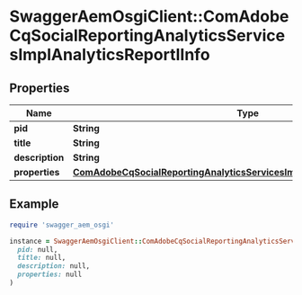 # SwaggerAemOsgiClient::ComAdobeCqSocialReportingAnalyticsServicesImplAnalyticsReportIInfo

## Properties

| Name | Type | Description | Notes |
| ---- | ---- | ----------- | ----- |
| **pid** | **String** |  | [optional] |
| **title** | **String** |  | [optional] |
| **description** | **String** |  | [optional] |
| **properties** | [**ComAdobeCqSocialReportingAnalyticsServicesImplAnalyticsReportIProperties**](ComAdobeCqSocialReportingAnalyticsServicesImplAnalyticsReportIProperties.md) |  | [optional] |

## Example

```ruby
require 'swagger_aem_osgi'

instance = SwaggerAemOsgiClient::ComAdobeCqSocialReportingAnalyticsServicesImplAnalyticsReportIInfo.new(
  pid: null,
  title: null,
  description: null,
  properties: null
)
```

